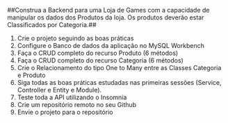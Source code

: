 ##Construa a Backend para uma Loja de Games com a capacidade de manipular os
dados dos Produtos da loja. Os produtos deverão estar Classificados por Categoria.##
1) Crie o projeto seguindo as boas práticas
2) Configure o Banco de dados da aplicação no MySQL Workbench
3) Faça o CRUD completo do recurso Produto (6 métodos)
4) Faça o CRUD completo do recurso Categoria (6 métodos)
5) Crie o Relacionamento do tipo One to Many entre as Classes Categoria e Produto
6) Siga todas as boas práticas estudadas nas primeiras sessões (Service, Controller e
Entity e Module).
7) Teste toda a API utilizando o Insomnia
8) Crie um repositório remoto no seu Github
9) Envie o projeto para o repositório
